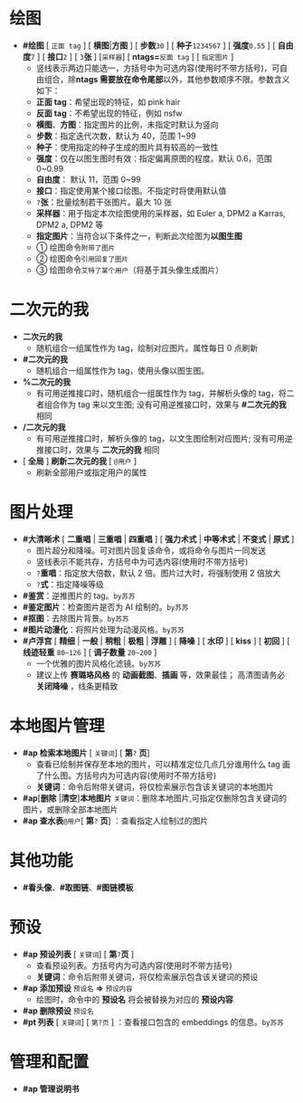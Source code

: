<!--
 * @Author: 渔火Arcadia  https://github.com/yhArcadia
 * @Date: 2022-12-27 01:29:18
 * @LastEditors: 渔火Arcadia
 * @LastEditTime: 2023-01-09 19:26:10
 * @FilePath: \Yunzai-Bot\plugins\ap-plugin\components\help\help.md
 * @Description:
 *
 * Copyright (c) 2022 by 渔火Arcadia 1761869682@qq.com, All Rights Reserved.
-->

# 绘图

- **#绘图** [ `正面 tag` ] [ **横图**|**方图** ] [ **步数**`30` ] [ **种子**`1234567` ] [ **强度**`0.55` ] [ **自由度**`7` ] [ **接口**`2` ] [ `3`**张** ] [`采样器`] [ **ntags=**`反面 tag` ] [ `指定图片` ]
  - 竖线表示两边只能选一，方括号中为可选内容(使用时不带方括号)，可自由组合，除**ntags 需要放在命令尾部**以外，其他参数顺序不限。参数含义如下：
  - **正面 tag**：希望出现的特征，如 pink hair
  - **反面 tag**：不希望出现的特征，例如 nsfw
  - **横图**、**方图**：指定图片的比例，未指定时默认为竖向
  - **步数**：指定迭代次数，默认为 40，范围 1~99
  - **种子**：使用指定的种子生成的图片具有较高的一致性
  - **强度**：仅在以图生图时有效：指定偏离原图的程度。默认 0.6，范围 0~0.99
  - **自由度**： 默认 11，范围 0~99
  - **接口**：指定使用某个接口绘图。不指定时将使用默认值
  - `?`**张**：批量绘制若干张图片。最大 10 张
  - **采样器**：用于指定本次绘图使用的采样器，如 Euler a, DPM2 a Karras, DPM2 a, DPM2 等
  - **指定图片**：当符合以下条件之一，判断此次绘图为**以图生图**
  - ① 绘图命令`附带了图片`
  - ② 绘图命令`引用回复了图片`
  - ③ 绘图命令`艾特了某个用户`（将基于其头像生成图片）

# 二次元的我

- **二次元的我**
  - 随机组合一组属性作为 tag，绘制对应图片。属性每日 0 点刷新
- **#二次元的我**
  - 随机组合一组属性作为 tag，使用头像以图生图。
- **%二次元的我**
  - 有可用逆推接口时，随机组合一组属性作为 tag，并解析头像的 tag，将二者组合作为 tag 来以文生图; 没有可用逆推接口时，效果与 **#二次元的我** 相同
- **/二次元的我**
  - 有可用逆推接口时，解析头像的 tag，以文生图绘制对应图片; 没有可用逆推接口时，效果与 **二次元的我** 相同
- [ **全局** ] **刷新二次元的我** [ `@用户` ]
  - 刷新全部用户或指定用户的属性

# 图片处理

- **#大清晰术** [ **二重唱** | **三重唱** | **四重唱** ] [ **强力术式** | **中等术式** | **不变式** | **原式** ]
  - 图片超分和降噪。可对图片回复该命令，或将命令与图片一同发送
  - 竖线表示不能共存，方括号中为可选内容(使用时不带方括号)
  - `?`**重唱**：指定放大倍数，默认 2 倍。图片过大时，将强制使用 2 倍放大
  - `?`**式**：指定降噪等级
- **#鉴赏**：逆推图片的 tag。`by苏苏`
- **#鉴定图片**：检查图片是否为 AI 绘制的。`by苏苏`
- **#抠图**：去除图片背景。`by苏苏`
- **#图片动漫化**：将照片处理为动漫风格。`by苏苏`
- **#卢浮宫** [ **精细** | **一般** | **稍粗** | **极粗** | **浮雕** ] [ **降噪** ] [ **水印** ] [ **kiss** ] [ **初回** ] [ **线迹轻重** `80~126` ] [ **调子数量** `20~200` ]
  - 一个优雅的图片风格化滤镜。`by苏苏`
  - 建议上传 **赛璐珞风格** 的 **动画截图**、**插画** 等，效果最佳； 高清图请务必 **关闭降噪** ，线条更精致

# 本地图片管理

- **#ap 检索本地图片** [ `关键词`] [ **第**`?` **页**]
  - 查看已绘制并保存至本地的图片，可以精准定位几点几分谁用什么 tag 画了什么图。方括号内为可选内容(使用时不带方括号)
  - **关键词**：命令后附带关键词，将仅检索展示包含该关键词的本地图片
- **#ap**[**删除** |**清空**]**本地图片** `关键词`：删除本地图片,可指定仅删除包含关键词的图片，或删除全部本地图片
- **#ap 查水表**`@用户`[ **第**`?` **页**] ：查看指定人绘制过的图片

# 其他功能

- **#看头像**、**#取图链**、**#图链模板**

# 预设

- **#ap 预设列表** [ `关键词`] [ **第**`?`**页** ]
  - 查看预设列表。方括号内为可选内容(使用时不带方括号)
  - **关键词**：命令后附带关键词，将仅检索展示包含该关键词的预设
- **#ap 添加预设** `预设名` **=>** `预设内容`
  - 绘图时，命令中的 **预设名** 将会被替换为对应的 **预设内容**
- **#ap 删除预设** `预设名`
- **#pt 列表** [ `关键词`] [ `第?页` ] ：查看接口包含的 embeddings 的信息。`by苏苏`

# 管理和配置

- **#ap 管理说明书**
